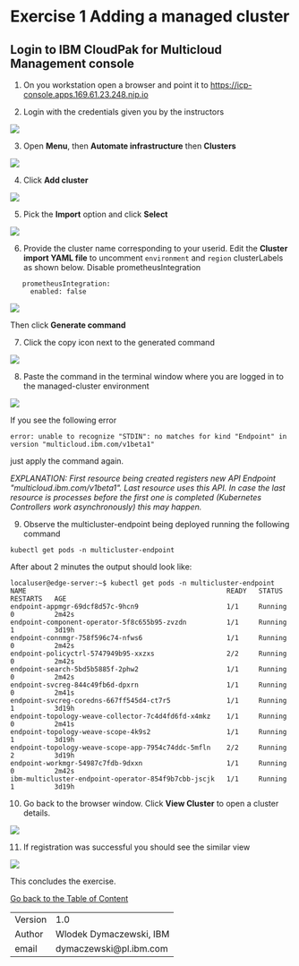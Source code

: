 # Exercise 1 Adding a managed cluster

## Login to IBM CloudPak for Multicloud Management console

1. On you workstation open a browser and point it to https://icp-console.apps.169.61.23.248.nip.io

2. Login with the credentials given you by the instructors

![](images/2020-01-11-12-47-43.png)

3. Open **Menu**, then **Automate infrastructure** then **Clusters**

![](images/2020-01-11-13-07-46.png)

4. Click **Add cluster**

![](images/2020-01-11-13-11-46.png)

5. Pick the **Import** option and click **Select**

![](images/2020-01-11-13-20-07.png)

6. Provide the cluster name corresponding to your userid. Edit the **Cluster import YAML file** to uncomment ```environment``` and ```region``` clusterLabels as shown below. Disable prometheusIntegration
```
   prometheusIntegration:
     enabled: false
```
![](images/2020-01-13-12-32-32.png)

   Then click **Generate command**

7. Click the copy icon next to the generated command

![](images/2020-01-11-13-27-39.png)

8. Paste the command in the terminal window where you are logged in to the managed-cluster environment

![](images/2020-01-11-13-32-13.png)

If you see the following error
```
error: unable to recognize "STDIN": no matches for kind "Endpoint" in version "multicloud.ibm.com/v1beta1"
```
just apply the command again.

*EXPLANATION: First resource being created registers new API Endpoint "multicloud.ibm.com/v1beta1". Last resource uses this API. In case the last resource is processes before the first one is completed (Kubernetes Controllers work asynchronously) this may happen.* 

9. Observe the multicluster-endpoint being deployed running the following command
```
kubectl get pods -n multicluster-endpoint
```
After about 2 minutes the output should look like:
```
localuser@edge-server:~$ kubectl get pods -n multicluster-endpoint
NAME                                                  READY   STATUS              RESTARTS   AGE
endpoint-appmgr-69dcf8d57c-9hcn9                      1/1     Running             0          2m42s
endpoint-component-operator-5f8c655b95-zvzdn          1/1     Running             1          3d19h
endpoint-connmgr-758f596c74-nfws6                     1/1     Running             0          2m42s
endpoint-policyctrl-5747949b95-xxzxs                  2/2     Running             0          2m42s
endpoint-search-5bd5b5885f-2phw2                      1/1     Running             0          2m42s
endpoint-svcreg-844c49fb6d-dpxrn                      1/1     Running             0          2m41s
endpoint-svcreg-coredns-667ff545d4-ct7r5              1/1     Running             1          3d19h
endpoint-topology-weave-collector-7c4d4fd6fd-x4mkz    1/1     Running             0          2m41s
endpoint-topology-weave-scope-4k9s2                   1/1     Running             1          3d19h
endpoint-topology-weave-scope-app-7954c74ddc-5mfln    2/2     Running             2          3d19h
endpoint-workmgr-54987c7fdb-9dxxn                     1/1     Running             0          2m42s
ibm-multicluster-endpoint-operator-854f9b7cbb-jscjk   1/1     Running             1          3d19h
```

10.  Go back to the browser window. Click **View Cluster** to open a cluster details. 

![](images/2020-01-13-12-33-16.png)

11.  If registration was successful you should see the similar view
    
![](images/2020-01-11-15-43-48.png)

This concludes the exercise.

[Go back to the Table of Content](../../README.md)

<table>
  <tr>
    <td>Version</td>
    <td>1.0</td>
  </tr>
  <tr>
    <td>Author</td>
    <td>Wlodek Dymaczewski, IBM</td>
  </tr>
  <tr>
    <td>email</td>
    <td>dymaczewski@pl.ibm.com</td>
  </tr>
</table>